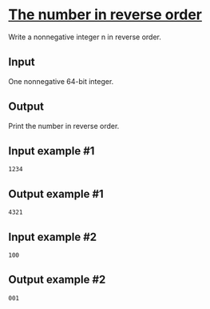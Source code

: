 # [The number in reverse order](https://www.e-olymp.com/en/problems/1607)
Write a nonnegative integer n in reverse order.

## Input
One nonnegative 64-bit integer.

## Output
Print the number in reverse order.

## Input example #1
```
1234
```

## Output example #1
```
4321
```

## Input example #2
```
100
```

## Output example #2
```
001
```
